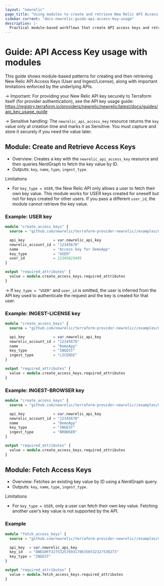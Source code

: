 ```yaml
---
layout: "newrelic"
page_title: "Using modules to create and retrieve New Relic API Access Keys"
sidebar_current: "docs-newrelic-guide-api-access-key-usage"
description: |-
  Practical module-based workflows that create API access keys and retrieve their values, with important limitations and examples.
---
```


# Guide: API Access Key usage with modules

This guide shows module-based patterns for creating and then retrieving New Relic API Access Keys (User and Ingest/License), along with important limitations enforced by the underlying APIs.

-> Important: For providing your New Relic API key securely to Terraform itself (for provider authentication), see the API key usage guide: https://registry.terraform.io/providers/newrelic/newrelic/latest/docs/guides/api_key_usage_guide

-> Sensitive handling: The `newrelic_api_access_key` resource returns the `key` value only at creation time and marks it as Sensitive. You must capture and store it securely if you need the value later.

## Module: Create and Retrieve Access Keys

- Overview: Creates a key with the `newrelic_api_access_key` resource and then queries NerdGraph to fetch the key value by ID.
- Outputs: `key`, `name`, `type`, `ingest_type`.

Limitations

- For `key_type = USER`, the New Relic API only allows a user to fetch their own key value. This module works for USER keys created for oneself but not for keys created for other users. If you pass a different `user_id`, the module cannot retrieve the key value.

### Example: USER key

```terraform
module "create_access_keys" {
  source = "github.com/newrelic/terraform-provider-newrelic//examples/modules/newrelic_api_access_key_extended/"

  api_key             = var.newrelic_api_key
  newrelic_account_id = "12345678"
  name                = "Access key for DemoApp"
  key_type            = "USER"
  user_id             = 12345623445
}

output "required_attributes" {
  value = module.create_access_keys.required_attributes
}
```

-> If `key_type = "USER"` and `user_id` is omitted, the user is inferred from the API key used to authenticate the request and the key is created for that user.

### Example: INGEST-LICENSE key

```terraform
module "create_access_keys" {
  source = "github.com/newrelic/terraform-provider-newrelic//examples/modules/newrelic_api_access_key_extended/"

  api_key             = var.newrelic_api_key
  newrelic_account_id = "12345678"
  name                = "DemoApp"
  key_type            = "INGEST"
  ingest_type         = "LICENSE"
}

output "required_attributes" {
  value = module.create_access_keys.required_attributes
}
```

### Example: INGEST-BROWSER key

```terraform
module "create_access_keys" {
  source = "github.com/newrelic/terraform-provider-newrelic//examples/modules/newrelic_api_access_key_extended/"

  api_key             = var.newrelic_api_key
  newrelic_account_id = "12345678"
  name                = "DemoApp"
  key_type            = "INGEST"
  ingest_type         = "BROWSER"
}

output "required_attributes" {
  value = module.create_access_keys.required_attributes
}
```

## Module: Fetch Access Keys

- Overview: Fetches an existing key value by ID using a NerdGraph query.
- Outputs: `key`, `name`, `type`, `ingest_type`.

Limitations

- For `key_type = USER`, only a user can fetch their own key value. Fetching another user’s key value is not supported by the API.

### Example

```terraform
module "fetch_access_keys" {
  source = "github.com/newrelic/terraform-provider-newrelic//examples/modules/newrelic_api_access_key_extended/"

  api_key  = var.newrelic_api_key
  key_id   = "DWEGHFF327532576931786356532327538273"
  key_type = "INGEST"
}

output "required_attributes" {
  value = module.fetch_access_keys.required_attributes
}
```

